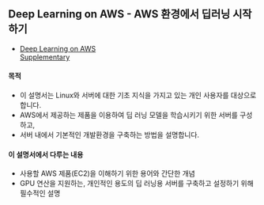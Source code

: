 ## Deep Learning on AWS - AWS 환경에서 딥러닝 시작하기
  - [Deep Learning on AWS](https://drive.google.com/file/d/10CRBD35wgqejRGoAPcvZ9V0x4UtBNYu9/view?usp=sharing)  
    [Supplementary](https://drive.google.com/file/d/10CRBD35wgqejRGoAPcvZ9V0x4UtBNYu9/view?usp=sharing)
#### 목적  
   - 이 설명서는 Linux와 서버에 대한 기초 지식을 가지고 있는 개인 사용자를 대상으로 합니다.  
   - AWS에서 제공하는 제품을 이용하여 딥 러닝 모델을 학습시키기 위한 서버를 구성하고,  
   - 서버 내에서 기본적인 개발환경을 구축하는 방법을 설명합니다.  

#### 이 설명서에서 다루는 내용
   - 사용할 AWS 제품(EC2)을 이해하기 위한 용어와 간단한 개념   
   - GPU 연산을 지원하는, 개인적인 용도의 딥 러닝용 서버를 구축하고 설정하기 위해 필수적인 설명  
    

